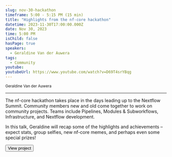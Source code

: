 ```yaml
---
slug: nov-30-hackathon
timeframe: 5:00 - 5:15 PM (15 min)
title: "Highlights from the nf-core hackathon"
datetime: 2023-11-30T17:00:00.000Z
date: Nov 30, 2023
time: 5:00 PM
isChild: false
hasPage: true
speakers:
  - Geraldine Van der Auwera
tags:
  - Community
youtube:
youtubeUrl: https://www.youtube.com/watch?v=D69T4srYBqg
---
```

<div className="mb-4">
  <small className="typo-small">
    Geraldine Van der Auwera
  </small>
</div>

<hr className="border-t border-gray-50 mb-4 opacity-20" />

The nf-core hackathon takes place in the days leading up to the Nextflow Summit. Community members new and old come together to work on community projects. Teams include Pipelines, Modules & Subworkflows, Infrastructure, and Nextflow development.

In this talk, Geraldine will recap some of the highlights and achievements – expect stats, group selfies, new nf-core memes, and perhaps even some special prizes!

<div>
  <Button to="https://nf-co.re/events/2023/hackathon-november-2023/" variant="secondary" size="md" arrow>
    View project
  </Button>
</div>
